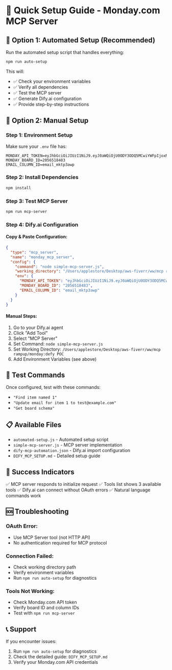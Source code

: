 # 🚀 Quick Setup Guide - Monday.com MCP Server

## 🎯 **Option 1: Automated Setup (Recommended)**

Run the automated setup script that handles everything:

```bash
npm run auto-setup
```

This will:
- ✅ Check your environment variables
- ✅ Verify all dependencies
- ✅ Test the MCP server
- ✅ Generate Dify.ai configuration
- ✅ Provide step-by-step instructions

## 🎯 **Option 2: Manual Setup**

### **Step 1: Environment Setup**
Make sure your `.env` file has:
```env
MONDAY_API_TOKEN=eyJhbGciOiJIUzI1NiJ9.eyJ0aWQiOjU0ODY3ODQ5MCwiYWFpIjoxMSwidWlkIjo3OTc1MTA4OSwiaWFkIjoiMjAyNS0wOC0xMFQxODozNjowMS4wMDBaIiwicGVyIjoibWU6d3JpdGUiLCJhY3RpZCI6MzA3NjgxOTgsInJnbiI6ImFwc2UyIn0.vJ3fYdST1pVr_puV6NzIH54UFSH77NiOFoxu0hFCqRs
MONDAY_BOARD_ID=2056518483
EMAIL_COLUMN_ID=email_mktp3awp
```

### **Step 2: Install Dependencies**
```bash
npm install
```

### **Step 3: Test MCP Server**
```bash
npm run mcp-server
```

### **Step 4: Dify.ai Configuration**

#### **Copy & Paste Configuration:**
```json
{
  "type": "mcp_server",
  "name": "monday_mcp_server",
  "config": {
    "command": "node simple-mcp-server.js",
    "working_directory": "/Users/applestore/Desktop/aws-fiverr/ww/mcp rampup/monday:defy POC",
    "env": {
      "MONDAY_API_TOKEN": "eyJhbGciOiJIUzI1NiJ9.eyJ0aWQiOjU0ODY3ODQ5MCwiYWFpIjoxMSwidWlkIjo3OTc1MTA4OSwiaWFkIjoiMjAyNS0wOC0xMFQxODozNjowMS4wMDBaIiwicGVyIjoibWU6d3JpdGUiLCJhY3RpZCI6MzA3NjgxOTgsInJnbiI6ImFwc2UyIn0.vJ3fYdST1pVr_puV6NzIH54UFSH77NiOFoxu0hFCqRs",
      "MONDAY_BOARD_ID": "2056518483",
      "EMAIL_COLUMN_ID": "email_mktp3awp"
    }
  }
}
```

#### **Manual Steps:**
1. Go to your Dify.ai agent
2. Click "Add Tool"
3. Select "MCP Server"
4. Set Command: `node simple-mcp-server.js`
5. Set Working Directory: `/Users/applestore/Desktop/aws-fiverr/ww/mcp rampup/monday:defy POC`
6. Add Environment Variables (see above)

## 🧪 **Test Commands**

Once configured, test with these commands:

- `"Find item named 1"`
- `"Update email for item 1 to test@example.com"`
- `"Get board schema"`

## 📋 **Available Files**

- `automated-setup.js` - Automated setup script
- `simple-mcp-server.js` - MCP server implementation
- `dify-mcp-automation.json` - Dify.ai import configuration
- `DIFY_MCP_SETUP.md` - Detailed setup guide

## 🎉 **Success Indicators**

✅ MCP server responds to initialize request
✅ Tools list shows 3 available tools
✅ Dify.ai can connect without OAuth errors
✅ Natural language commands work

## 🆘 **Troubleshooting**

### **OAuth Error:**
- Use MCP Server tool (not HTTP API)
- No authentication required for MCP protocol

### **Connection Failed:**
- Check working directory path
- Verify environment variables
- Run `npm run auto-setup` for diagnostics

### **Tools Not Working:**
- Check Monday.com API token
- Verify board ID and column IDs
- Test with `npm run mcp-server`

## 📞 **Support**

If you encounter issues:
1. Run `npm run auto-setup` for diagnostics
2. Check the detailed guide: `DIFY_MCP_SETUP.md`
3. Verify your Monday.com API credentials 